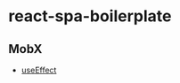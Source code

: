 # react-spa-boilerplate

## MobX

- [useEffect](https://github.com/mobxjs/mobx-react-lite/issues/114)
